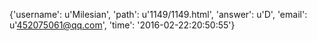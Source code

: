 {'username': u'Milesian', 'path': u'1149/1149.html', 'answer': u'D', 'email': u'452075061@qq.com', 'time': '2016-02-22:20:50:55'}